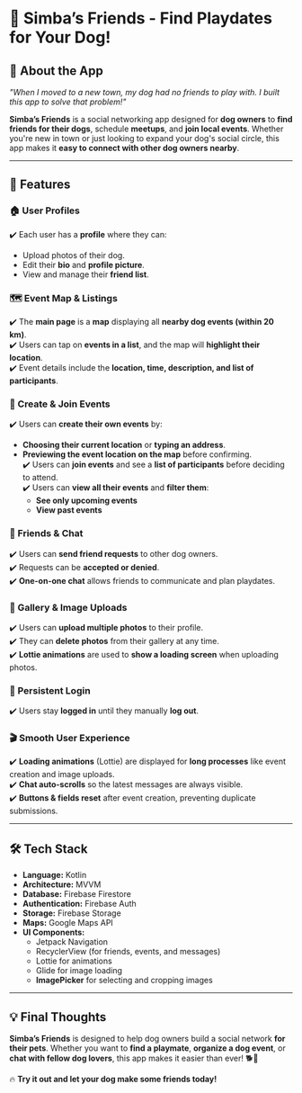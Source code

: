 # 🐶 Simba’s Friends - Find Playdates for Your Dog!

## 📌 About the App
*"When I moved to a new town, my dog had no friends to play with. I built this app to solve that problem!"*

**Simba’s Friends** is a social networking app designed for **dog owners** to **find friends for their dogs**, schedule **meetups**, and **join local events**. Whether you're new in town or just looking to expand your dog's social circle, this app makes it **easy to connect with other dog owners nearby**.

---

## 🚀 Features

### 🏠 User Profiles
✔️ Each user has a **profile** where they can:
- Upload photos of their dog.
- Edit their **bio** and **profile picture**.
- View and manage their **friend list**.

### 🗺 Event Map & Listings
✔️ The **main page** is a **map** displaying all **nearby dog events (within 20 km)**.  
✔️ Users can tap on **events in a list**, and the map will **highlight their location**.  
✔️ Event details include the **location, time, description, and list of participants**.

### 🎉 Create & Join Events
✔️ Users can **create their own events** by:
- **Choosing their current location** or **typing an address**.
- **Previewing the event location on the map** before confirming.  
  ✔️ Users can **join events** and see a **list of participants** before deciding to attend.  
  ✔️ Users can **view all their events** and **filter them**:
    - **See only upcoming events**
    - **View past events**

### 🐾 Friends & Chat
✔️ Users can **send friend requests** to other dog owners.  
✔️ Requests can be **accepted or denied**.  
✔️ **One-on-one chat** allows friends to communicate and plan playdates.

### 📸 Gallery & Image Uploads
✔️ Users can **upload multiple photos** to their profile.  
✔️ They can **delete photos** from their gallery at any time.  
✔️ **Lottie animations** are used to **show a loading screen** when uploading photos.

### 🔄 Persistent Login
✔️ Users stay **logged in** until they manually **log out**.

### 🎬 Smooth User Experience
✔️ **Loading animations** (Lottie) are displayed for **long processes** like event creation and image uploads.  
✔️ **Chat auto-scrolls** so the latest messages are always visible.  
✔️ **Buttons & fields reset** after event creation, preventing duplicate submissions.

---

## 🛠 Tech Stack
- **Language:** Kotlin
- **Architecture:** MVVM
- **Database:** Firebase Firestore
- **Authentication:** Firebase Auth
- **Storage:** Firebase Storage
- **Maps:** Google Maps API
- **UI Components:**
    - Jetpack Navigation
    - RecyclerView (for friends, events, and messages)
    - Lottie for animations
    - Glide for image loading
    - **ImagePicker** for selecting and cropping images

---

## 💡 Final Thoughts
**Simba’s Friends** is designed to help dog owners build a social network **for their pets**. Whether you want to **find a playmate**, **organize a dog event**, or **chat with fellow dog lovers**, this app makes it easier than ever! 🐕🐾

🔥 **Try it out and let your dog make some friends today!**  
